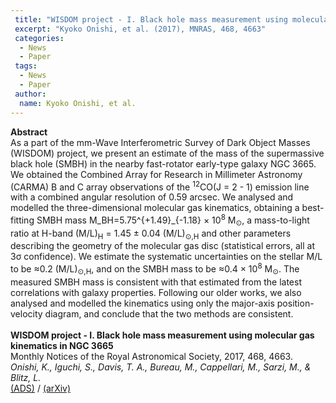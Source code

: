 ```yaml
---
 title: "WISDOM project - I. Black hole mass measurement using molecular gas kinematics in NGC 3665"
 excerpt: "Kyoko Onishi, et al. (2017), MNRAS, 468, 4663"
 categories:
  - News
  - Paper
 tags:
  - News
  - Paper
 author:
  name: Kyoko Onishi, et al.
---
```


<b>Abstract</b><br>
As a part of the mm-Wave Interferometric Survey of Dark Object Masses (WISDOM) project, we present an estimate of the mass of the supermassive black hole (SMBH) in the nearby fast-rotator early-type galaxy NGC 3665. We obtained the Combined Array for Research in Millimeter Astronomy (CARMA) B and C array observations of the <SUP>12</SUP>CO(J = 2 - 1) emission line with a combined angular resolution of 0.59 arcsec. We analysed and modelled the three-dimensional molecular gas kinematics, obtaining a best-fitting SMBH mass M_BH=5.75^{+1.49}_{-1.18} × 10<SUP>8</SUP> M<SUB>⊙</SUB>, a mass-to-light ratio at H-band (M/L)<SUB>H</SUB> = 1.45 ± 0.04 (M/L)<SUB>⊙,H</SUB> and other parameters describing the geometry of the molecular gas disc (statistical errors, all at 3σ confidence). We estimate the systematic uncertainties on the stellar M/L to be ≈0.2 (M/L)<SUB>⊙,H</SUB>, and on the SMBH mass to be ≈0.4 × 10<SUP>8</SUP> M<SUB>⊙</SUB>. The measured SMBH mass is consistent with that estimated from the latest correlations with galaxy properties. Following our older works, we also analysed and modelled the kinematics using only the major-axis position-velocity diagram, and conclude that the two methods are consistent.<br>
<br>
<b>WISDOM project - I. Black hole mass measurement using molecular gas kinematics in NGC 3665</b><br>
Monthly Notices of the Royal Astronomical Society, 2017, 468, 4663.<br>
<i>Onishi, K., Iguchi, S., Davis, T. A., Bureau, M., Cappellari, M., Sarzi, M., & Blitz, L.</i><br>
<a href="https://ui.adsabs.harvard.edu/abs/2017MNRAS.468.4663O">(ADS)</a> / <a href="https://arxiv.org/abs/1703.05247">(arXiv)</a>


